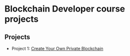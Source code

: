 # Blockchain Developer course projects

## Projects

* Project 1: [Create Your Own Private Blockchain](project1/)
